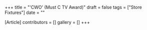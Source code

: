 +++
title = "'CWO' (Must C TV Award)"
draft = false
tags = ["Store Fixtures"]
date = ""

[Article]
contributors = []
gallery = []
+++
